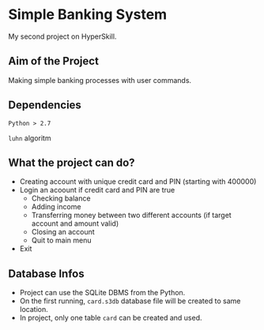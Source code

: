 # Simple Banking System
My second project on HyperSkill.

## Aim of the Project
Making simple banking processes with user commands.

## Dependencies
`Python > 2.7`

`luhn` algoritm

## What the project can do?
- Creating account with unique credit card and PIN (starting with 400000)
- Login an acoount if credit card and PIN are true
    - Checking balance
    - Adding income
    - Transferring money between two different accounts (if target account and amount valid)
    - Closing an account
    - Quit to main menu
- Exit

## Database Infos
- Project can use the SQLite DBMS from the Python. 
- On the first running, `card.s3db` database file will be created to same location.
- In project, only one table `card` can be created and used.